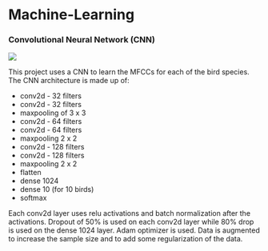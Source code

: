 # Machine-Learning
### Convolutional Neural Network (CNN)
![](https://i.imgur.com/m4WHJl1.png)  

This project uses a CNN to learn the MFCCs for each of the bird species. The CNN architecture is made up of:
- conv2d - 32 filters
- conv2d - 32 filters
- maxpooling of 3 x 3
- conv2d - 64 filters
- conv2d - 64 filters
- maxpooling 2 x 2
- conv2d - 128 filters
- conv2d - 128 filters
- maxpooling 2 x 2
- flatten
- dense 1024
- dense 10 (for 10 birds)
- softmax

Each conv2d layer uses relu activations and batch normalization after the activations. Dropout of 50% is used on each conv2d layer while 80% drop is used on the dense 1024 layer. Adam optimizer is used. Data is augmented to increase the sample size and to add some regularization of the data.
